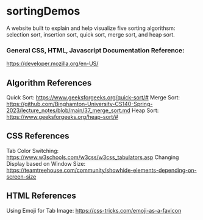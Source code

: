 # sortingDemos

A website built to explain and help visualize five sorting algorithsm: selection sort, insertion sort, quick sort, merge sort, and heap sort.

### General CSS, HTML, Javascript Documentation Reference:
https://developer.mozilla.org/en-US/

## Algorithm References
Quick Sort:  https://www.geeksforgeeks.org/quick-sort/#
Merge Sort: https://github.com/Binghamton-University-CS140-Spring-2023/lecture_notes/blob/main/37_merge_sort.md
Heap Sort: https://www.geeksforgeeks.org/heap-sort/#

## CSS References
Tab Color Switching: https://www.w3schools.com/w3css/w3css_tabulators.asp
Changing Display based on Window Size: https://teamtreehouse.com/community/showhide-elements-depending-on-screen-size

## HTML References
Using Emoji for Tab Image: https://css-tricks.com/emoji-as-a-favicon
